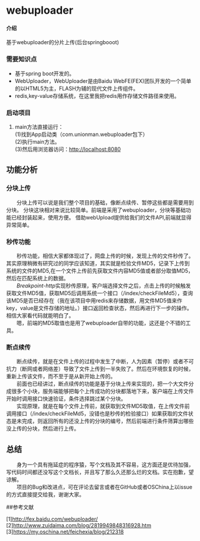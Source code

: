 # webuploader

#### 介绍
基于webuploader的分片上传(后台springbooot)

<a name="需要知识点"></a>
### 需要知识点
- 基于spring boot开发的。
- WebUploader，WebUploader是由Baidu WebFE(FEX)团队开发的一个简单的以HTML5为主，FLASH为辅的现代文件上传组件。
- redis,key-value存储系统，在这里我把redis用作存储文件路径来使用。

<a name="启动项目"></a>
### 启动项目

1. main方法直接运行：  
(1)找到App启动类（com.unionman.webuploader包下）  
(2)执行main方法。  
(3)然后用浏览器访问：<http://localhost:8080>

<a name="功能分析"></a>
## 功能分析

<a name="分块上传"></a>
### 分块上传
&emsp;&emsp;分块上传可以说是我们整个项目的基础，像断点续传、暂停这些都是需要用到分块。
分块这块相对来说比较简单。前端是采用了webuploader，分块等基础功能已经封装起来，使用方便。
借助webUpload提供给我们的文件API,前端就显得异常简单。

<a name="秒传功能"></a>
### 秒传功能

&emsp;&emsp;秒传功能，相信大家都体现过了，网盘上传的时候，发现上传的文件秒传了。其实原理稍微有研究过的同学应该知道，其实就是检验文件MD5，记录下上传到系统的文件的MD5,在一个文件上传前先获取文件内容MD5值或者部分取值MD5，然后在匹配系统上的数据。  
&emsp;&emsp;*Breakpoint-http*实现秒传原理，客户端选择文件之后，点击上传的时候触发获取文件MD5值，获取MD5后调用系统一个接口（/index/checkFileMd5），查询该MD5是否已经存在（我在该项目中用redis来存储数据，用文件MD5值来作key，value是文件存储的地址。）接口返回检查状态，然后再进行下一步的操作。相信大家看代码就能明白了。  
&emsp;&emsp;嗯，前端的MD5取值也是用了webuploader自带的功能，这还是个不错的工具。

<a name="断点续传"></a>
### 断点续传
&emsp;&emsp;断点续传，就是在文件上传的过程中发生了中断，人为因素（暂停）或者不可抗力（断网或者网络差）导致了文件上传到一半失败了。然后在环境恢复的时候，重新上传该文件，而不至于是从新开始上传的。  
&emsp;&emsp;前面也已经讲过，断点续传的功能是基于分块上传来实现的，把一个大文件分成很多个小块，服务端能够把每个上传成功的分块都落地下来，客户端在上传文件开始时调用接口快速验证，条件选择跳过某个分块。  
&emsp;&emsp;实现原理，就是在每个文件上传前，就获取到文件MD5取值，在上传文件前调用接口（/index/checkFileMd5，没错也是秒传的检验接口）如果获取的文件状态是未完成，则返回所有的还没上传的分块的编号，然后前端进行条件筛算出哪些没上传的分块，然后进行上传。  

<a name="总结"></a>
## 总结
&emsp;&emsp;身为一个具有拖延症的程序猿，写个文档及其不容易，这方面还是优待加强，写代码时间都还没写这个文档长，并且写了那么久还那么烂的文档。实在抱歉，望谅解。  
&emsp;&emsp;项目的Bug和改进点，可在评论去留言或者在GitHub或者OSChina上以issue的方式直接提交给我，谢谢大家。

##参考文献

[1]http://fex.baidu.com/webuploader/
[2]http://www.zuidaima.com/blog/2819949848316928.htm  
[3]https://my.oschina.net/feichexia/blog/212318







































